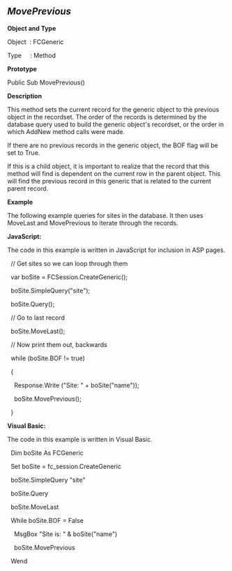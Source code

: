 _MovePrevious_
--------------

**Object and Type**

Object  : FCGeneric

Type     : Method

**Prototype**

Public Sub MovePrevious()

**Description**

This method sets the current record for the generic object to the previous object in the recordset. The order of the records is determined by the database query used to build the generic object's recordset, or the order in which AddNew method calls were made.

If there are no previous records in the generic object, the BOF flag will be set to True.

If this is a child object, it is important to realize that the record that this method will find is dependent on the current row in the parent object. This will find the previous record in this generic that is related to the current parent record.

**Example**

The following example queries for sites in the database. It then uses MoveLast and MovePrevious to iterate through the records.

**JavaScript:**

The code in this example is written in JavaScript for inclusion in ASP pages.

  // Get sites so we can loop through them

  var boSite = FCSession.CreateGeneric();

  boSite.SimpleQuery("site");

  boSite.Query();

  // Go to last record

  boSite.MoveLast();

  // Now print them out, backwards

  while (boSite.BOF != true)

  {

    Response.Write ("Site: " + boSite("name"));  

    boSite.MovePrevious();

  }

**Visual Basic:**

The code in this example is written in Visual Basic.

  Dim boSite As FCGeneric

  Set boSite = fc_session.CreateGeneric

  boSite.SimpleQuery "site"

  boSite.Query

  boSite.MoveLast

  While boSite.BOF = False

    MsgBox "Site is: " & boSite("name")

    boSite.MovePrevious

  Wend